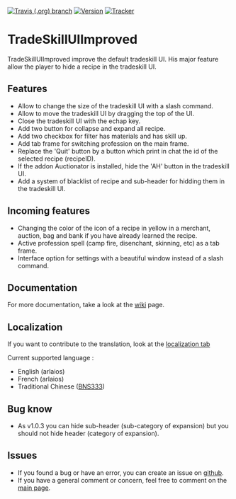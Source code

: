 [![Travis (.org) branch](https://img.shields.io/travis/lamboley/TradeSkillUIImproved/master?label=Build)](https://travis-ci.org/lamboley/TradeSkillUIImproved)
[![Version](https://img.shields.io/github/v/tag/lamboley/TradeSkillUIImproved.svg?label=Version&style=popout)](https://www.wowace.com/projects/tradeskilluiimproved/files)
[![Tracker](https://img.shields.io/github/issues/lamboley/TradeSkillUIImproved.svg?label=Issues&style=popout)](https://github.com/lamboley/TradeSkillUIImproved/issues)

# TradeSkillUIImproved

TradeSkillUIImproved improve the default tradeskill UI. His major feature allow the player to hide a recipe in the tradeskill UI.

## Features

* Allow to change the size of the tradeskill UI with a slash command.
* Allow to move the tradeskill UI by dragging the top of the UI.
* Close the tradeskill UI with the echap key.
* Add two button for collapse and expand all recipe.
* Add two checkbox for filter has materials and has skill up.
* Add tab frame for switching profession on the main frame.
* Replace the 'Quit' button by a button which print in chat the id of the selected recipe (recipeID).
* If the addon Auctionator is installed, hide the 'AH' button in the tradeskill UI.
* Add a system of blacklist of recipe and sub-header for hidding them in the tradeskill UI.

## Incoming features

* Changing the color of the icon of a recipe in yellow in a merchant, auction, bag and bank if you have already learned the recipe.
* Active profession spell (camp fire, disenchant, skinning, etc) as a tab frame.
* Interface option for settings with a beautiful window instead of a slash command.

## Documentation

For more documentation, take a look at the [wiki](https://github.com/lamboley/TradeSkillUIImproved/wiki) page.

## Localization

If you want to contribute to the translation, look at the [localization tab](https://www.wowace.com/projects/tradeskilluiimproved/localization)

Current supported language :

* English (arlaios)
* French (arlaios)
* Traditional Chinese ([BNS333](https://www.wowace.com/members/bns333/reputation))

## Bug know

* As v1.0.3 you can hide sub-header (sub-category of expansion) but you should not hide header (category of expansion).

## Issues

* If you found a bug or have an error, you can create an issue on [github](https://github.com/lamboley/TradeSkillUIImproved/issues).
* If you have a general comment or concern, feel free to comment on the [main page](https://www.wowace.com/projects/tradeskilluiimproved).
